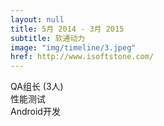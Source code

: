 ```yaml
---
layout: null
title: 5月 2014 - 3月 2015
subtitle: 软通动力
image: "img/timeline/3.jpeg"
href: http://www.isoftstone.com/
---
```


QA组长 (3人)
<br>
性能测试
<br>
Android开发